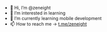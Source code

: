 - 👋 Hi, I’m @zeneight
- 👀 I’m interested in learning
- 🌱 I’m currently learning mobile development
- 📫 How to reach me -> <a href="https://t.me/zeneight">t.me/zeneight</a>

<!---
zeneight/zeneight is a ✨ special ✨ repository because its `README.md` (this file) appears on your GitHub profile.
You can click the Preview link to take a look at your changes.
--->
